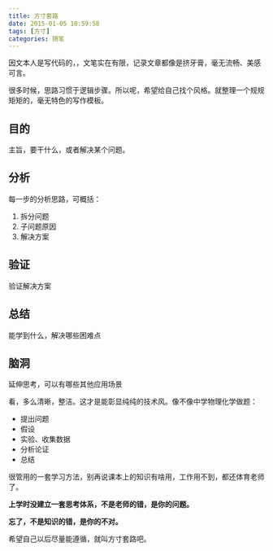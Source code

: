 ```yaml
---
title: 方寸套路
date: 2015-01-05 10:59:58
tags: [方寸]
categories: 随笔
---
```

因文本人是写代码的，，文笔实在有限，记录文章都像是挤牙膏，毫无流畅、美感可言。

很多时候，思路习惯于逻辑步骤。所以呢，希望给自己找个风格。就整理一个规规矩矩的，毫无特色的写作模板。

<!-- more -->

## 目的
主旨，要干什么，或者解决某个问题。

## 分析
每一步的分析思路，可概括：
1. 拆分问题
2. 子问题原因
3. 解决方案

## 验证
验证解决方案

## 总结
能学到什么，解决哪些困难点

## 脑洞
延伸思考，可以有哪些其他应用场景


看，多么清晰，整洁。这才是能彰显纯纯的技术风。像不像中学物理化学做题：
 - 提出问题
 - 假设
 - 实验、收集数据
 - 分析论证
 - 总结

很管用的一套学习方法，别再说课本上的知识有啥用，工作用不到，都还体育老师了。

**上学时没建立一套思考体系，不是老师的错，是你的问题。**

**忘了，不是知识的错，是你的不对。**

希望自己以后尽量能遵循，就叫方寸套路吧。